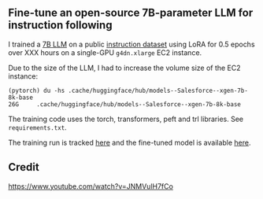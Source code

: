 ## Fine-tune an open-source 7B-parameter LLM for instruction following 

I trained a [7B LLM](https://huggingface.co/Salesforce/xgen-7b-8k-base) on a public [instruction dataset](https://huggingface.co/datasets/tatsu-lab/alpaca) using LoRA for 0.5 epochs over XXX hours on a single-GPU `g4dn.xlarge` EC2 instance. 

Due to the size of the LLM, I had to increase the volume size of the EC2 instance: 
```
(pytorch) du -hs .cache/huggingface/hub/models--Salesforce--xgen-7b-8k-base
26G     .cache/huggingface/hub/models--Salesforce--xgen-7b-8k-base
```

The training code uses the torch, transformers, peft and trl libraries. See `requirements.txt`.

The training run is tracked [here](XXX) and the fine-tuned model is available [here](XXX).

## Credit

https://www.youtube.com/watch?v=JNMVulH7fCo



